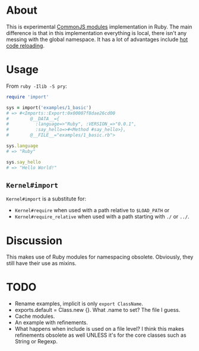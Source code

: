 # About

This is experimental [CommonJS modules](http://wiki.commonjs.org/wiki/Modules) implementation in Ruby. The main difference is that in this implementation everything is local, there isn't any messing with the global namespace. It has a lot of advantages include [hot code reloading](http://romeda.org/blog/2010/01/hot-code-loading-in-nodejs.html).

# Usage

From `ruby -Ilib -S pry`:

```ruby
require 'import'

sys = import('examples/1_basic')
# => #<Imports::Export:0x00007f8dae26cd00
#        @__DATA__={
#          :language=>"Ruby", :VERSION_=>"0.0.1",
#          :say_hello=>#<Method #say_hello>},
#        @__FILE__="examples/1_basic.rb">

sys.language
# => "Ruby"

sys.say_hello
# => "Hello World!"
```

## `Kernel#import`

`Kernel#import` is a substitute for:

- `Kernel#require` when used with a path relative to `$LOAD_PATH` or
- `Kernel#require_relative` when used with a path starting with `./` or `../`.

# Discussion

This makes use of Ruby modules for namespacing obsolete. Obviously, they still have their use as mixins.

# TODO

- Rename examples, implicit is only `export ClassName`.
- exports.default = Class.new {}. What .name to set? The file I guess.
- Cache modules.
- An example with refinements.
- What happens when include is used on a file level? I think this makes refinements obsolete as well UNLESS it's for the core classes such as String or Regexp.
